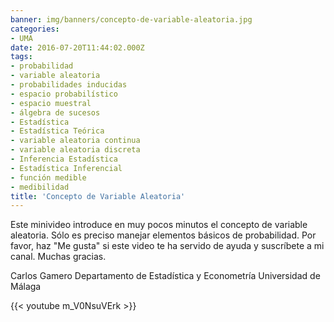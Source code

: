 ```yaml
---
banner: img/banners/concepto-de-variable-aleatoria.jpg
categories:
- UMA
date: 2016-07-20T11:44:02.000Z
tags:
- probabilidad
- variable aleatoria
- probabilidades inducidas
- espacio probabilístico
- espacio muestral
- álgebra de sucesos
- Estadística
- Estadística Teórica
- variable aleatoria continua
- variable aleatoria discreta
- Inferencia Estadística
- Estadística Inferencial
- función medible
- medibilidad
title: 'Concepto de Variable Aleatoria'
---
```


Este minivideo introduce en muy pocos minutos el concepto de variable aleatoria. Sólo es preciso manejar elementos básicos de probabilidad. Por favor, haz "Me gusta" si este video te ha servido de ayuda y suscríbete a mi canal. Muchas gracias.

Carlos Gamero
Departamento de Estadística y Econometría
Universidad de Málaga

{{< youtube m_V0NsuVErk >}}
